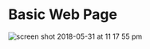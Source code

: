 # Basic Web Page 

![screen shot 2018-05-31 at 11 17 55 pm](https://user-images.githubusercontent.com/34081511/40819410-eedeec0a-6528-11e8-816a-3d10aab7105f.png)
